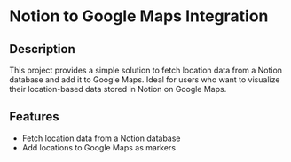 # Notion to Google Maps Integration

## Description

This project provides a simple solution to fetch location data from a Notion database and add it to Google Maps. Ideal for users who want to visualize their location-based data stored in Notion on Google Maps.

## Features

-   Fetch location data from a Notion database
-   Add locations to Google Maps as markers
